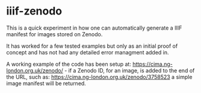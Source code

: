 # iiif-zenodo

This is a quick experiment in how one can automatically generate a IIIF manifest for images stored on Zenodo.

It has worked for a few tested examples but only as an initial proof of concept and has not had any detailed error managment added in.

A working example of the code has been setup at: https://cima.ng-london.org.uk/zenodo/ - if a Zenodo ID, for an image, is added to the end of the URL, such as: https://cima.ng-london.org.uk/zenodo/3758523 a simple image manifest will be returned.


